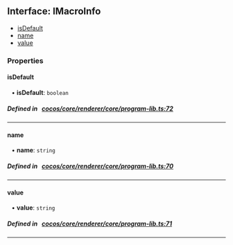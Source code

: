 ## Interface: IMacroInfo

- [isDefault](#isDefault)
- [name](#name)
- [value](#value)

### Properties

#### isDefault

<div style="margin-left: 10px;">


• **isDefault**: ``boolean``

</div>


##### Defined in &nbsp;   [cocos/core/renderer/core/program-lib.ts:72](https://github.com/cocos-creator/engine/blob/c7bf6b8a9/cocos/core/renderer/core/program-lib.ts#L72)&nbsp;

___
#### name

<div style="margin-left: 10px;">


• **name**: ``string``

</div>


##### Defined in &nbsp;   [cocos/core/renderer/core/program-lib.ts:70](https://github.com/cocos-creator/engine/blob/c7bf6b8a9/cocos/core/renderer/core/program-lib.ts#L70)&nbsp;

___
#### value

<div style="margin-left: 10px;">


• **value**: ``string``

</div>


##### Defined in &nbsp;   [cocos/core/renderer/core/program-lib.ts:71](https://github.com/cocos-creator/engine/blob/c7bf6b8a9/cocos/core/renderer/core/program-lib.ts#L71)&nbsp;

___
